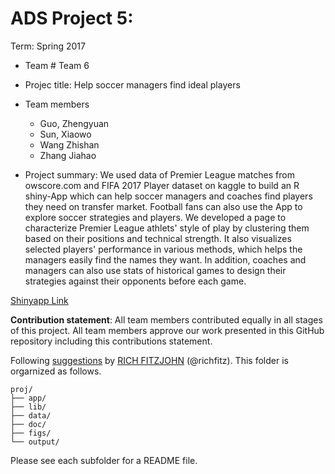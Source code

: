 # ADS Project 5: 

Term: Spring 2017

+ Team # Team 6
+ Projec title: Help soccer managers find ideal players
+ Team members
	+ Guo, Zhengyuan
	+ Sun, Xiaowo
	+ Wang Zhishan
	+ Zhang Jiahao

+ Project summary: We used data of Premier League matches from owscore.com and FIFA 2017 Player dataset on kaggle to build an R shiny-App which can help soccer managers and coaches find players they need on transfer market. Football fans can also use the App to explore soccer strategies and players. We developed a page to characterize Premier League athlets' style of play by clustering them based on their positions and technical strength. It also visualizes selected players' performance in various methods, which helps the managers easily find the names they want. In addition, coaches and managers can also use stats of historical games to design their strategies against their opponents before each game.

[Shinyapp Link](https://prayerest.shinyapps.io/soccer_manager/)
	
**Contribution statement**: All team members contributed equally in all stages of this project. All team members approve our work presented in this GitHub repository including this contributions statement. 

Following [suggestions](http://nicercode.github.io/blog/2013-04-05-projects/) by [RICH FITZJOHN](http://nicercode.github.io/about/#Team) (@richfitz). This folder is orgarnized as follows.

```
proj/
├── app/
├── lib/
├── data/
├── doc/
├── figs/
└── output/
```

Please see each subfolder for a README file.
